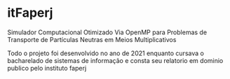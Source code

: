 # itFaperj
Simulador Computacional Otimizado Via OpenMP para  Problemas de Transporte de Partículas Neutras em Meios Multiplicativos


Todo o projeto foi desenvolvido no ano de 2021 enquanto cursava o bacharelado de sistemas de informação e consta seu relatorio em dominio publico pelo instituto faperj
